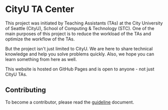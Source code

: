 # CityU TA Center

This project was initiated by Teaching Assistants (TAs) at the City University of Seattle (CityU), School of Computing & Technology (STC).
One of the main purposes of this project is to reduce the workload of the TAs and optimize the workflow of the TAs.

But the project isn't just limited to CityU. We are here to share technical knowledge and help you solve problems quickly. Also, we hope you can learn something from here as well.

This website is hosted on GitHub Pages and is open to anyone - not just CityU TAs.

## Contributing

To become a contributor, please read the [guideline](GUIDE.md) document.
